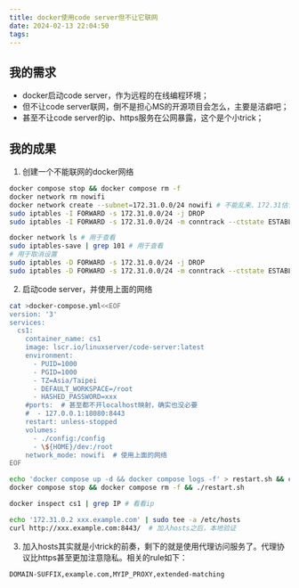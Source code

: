 ```yaml
---
title: docker使用code server但不让它联网
date: 2024-02-13 22:04:50
tags:
---
```


## 我的需求

- docker启动code server，作为远程的在线编程环境；
- 但不让code server联网，倒不是担心MS的开源项目会怎么，主要是洁癖吧；
- 甚至不让code server的ip、https服务在公网暴露，这个是个小trick；

## 我的成果

1. 创建一个不能联网的docker网络

```bash
docker compose stop && docker compose rm -f 
docker network rm nowifi
docker network create --subnet=172.31.0.0/24 nowifi # 不能乱来、172.31估计时最大的段了
sudo iptables -I FORWARD -s 172.31.0.0/24 -j DROP
sudo iptables -I FORWARD -s 172.31.0.0/24 -m conntrack --ctstate ESTABLISHED,RELATED 

docker network ls # 用于查看
sudo iptables-save | grep 101 # 用于查看
# 用于取消设置
sudo iptables -D FORWARD -s 172.31.0.0/24 -j DROP
sudo iptables -D FORWARD -s 172.31.0.0/24 -m conntrack --ctstate ESTABLISHED,RELATED
```

2. 启动code server，并使用上面的网络

```bash
cat >docker-compose.yml<<EOF
version: '3'
services:
  cs1:
    container_name: cs1
    image: lscr.io/linuxserver/code-server:latest
    environment:
      - PUID=1000
      - PGID=1000
      - TZ=Asia/Taipei
      - DEFAULT_WORKSPACE=/root
      - HASHED_PASSWORD=xxx
    #ports:  # 甚至都不开localhost映射，确实也没必要
    #  - 127.0.0.1:18080:8443
    restart: unless-stopped
    volumes:
      - ./config:/config
      - \${HOME}/dev:/root
    network_mode: nowifi  # 使用上面的网络
EOF

echo 'docker compose up -d && docker compose logs -f' > restart.sh && chmod +x restart.sh
docker compose stop && docker compose rm -f && ./restart.sh

docker inspect cs1 | grep IP # 看看ip

echo '172.31.0.2 xxx.example.com' | sudo tee -a /etc/hosts
curl http://xxx.example.com:8443/  # 加入hosts之后，本地验证
```

3. 加入hosts其实就是小trick的前奏，剩下的就是使用代理访问服务了。代理协议比https甚至更加注意隐私。相关的rule如下：
```
DOMAIN-SUFFIX,example.com,MYIP_PROXY,extended-matching
```
